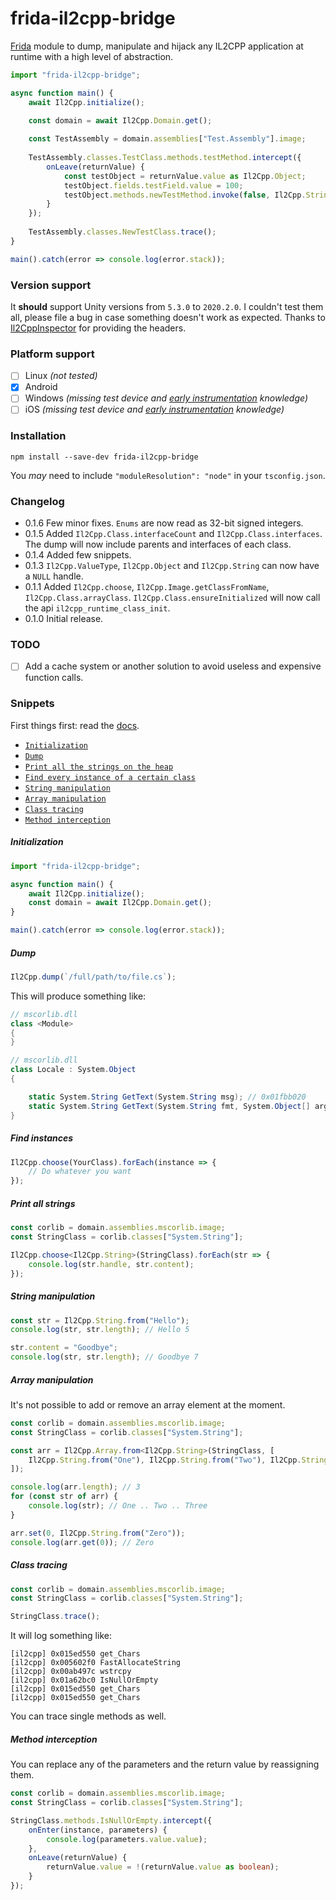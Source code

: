# frida-il2cpp-bridge
[Frida](https://frida.re/) module to dump, manipulate and hijack any IL2CPP application at runtime with a high level of abstraction.
```typescript
import "frida-il2cpp-bridge";

async function main() {
    await Il2Cpp.initialize();

    const domain = await Il2Cpp.Domain.get();
    
    const TestAssembly = domain.assemblies["Test.Assembly"].image;
    
    TestAssembly.classes.TestClass.methods.testMethod.intercept({
        onLeave(returnValue) { 
            const testObject = returnValue.value as Il2Cpp.Object;
            testObject.fields.testField.value = 100;
            testObject.methods.newTestMethod.invoke(false, Il2Cpp.String.from("testString"));
        }
    });
    
    TestAssembly.classes.NewTestClass.trace();
}

main().catch(error => console.log(error.stack));
```

### Version support
It **should** support Unity versions from `5.3.0` to `2020.2.0`. I couldn't test them
all, please file a bug in case something doesn't work as expected. Thanks to [Il2CppInspector](https://github.com/djkaty/Il2CppInspector)
for providing the headers.

### Platform support
- [ ] Linux _(not tested)_
- [x] Android
- [ ] Windows _(missing test device and [early instrumentation](src/utils/platform.ts) knowledge)_
- [ ] iOS _(missing test device and [early instrumentation](src/utils/platform.ts) knowledge)_

### Installation
```shell script
npm install --save-dev frida-il2cpp-bridge
```
You _may_ need to include `"moduleResolution": "node"` in your `tsconfig.json`.

### Changelog
- 0.1.6 Few minor fixes. `Enums` are now read as 32-bit signed integers.
- 0.1.5 Added `Il2Cpp.Class.interfaceCount` and `Il2Cpp.Class.interfaces`. The dump will now include parents and
 interfaces of each class.
- 0.1.4 Added few snippets.
- 0.1.3 `Il2Cpp.ValueType`, `Il2Cpp.Object` and `Il2Cpp.String` can now have a `NULL` handle.
- 0.1.1 Added `Il2Cpp.choose`, `Il2Cpp.Image.getClassFromName`, `Il2Cpp.Class.arrayClass`.
`Il2Cpp.Class.ensureInitialized` will now call the api `il2cpp_runtime_class_init`.
- 0.1.0 Initial release.

### TODO
- [ ] Add a cache system or another solution to avoid useless and expensive function calls.

### Snippets
First things first: read the [docs](https://vfsfitvnm.github.io/frida-il2cpp-bridge/index.html).
* [`Initialization`](#initialization)
* [`Dump`](#dump)
* [`Print all the strings on the heap`](#print-all-strings)
* [`Find every instance of a certain class`](#find-instances)
* [`String manipulation`](#string-manipulation)
* [`Array manipulation`](#array-manipulation)
* [`Class tracing`](#class-tracing)
* [`Method interception`](#method-interception)

##### Initialization
```typescript
import "frida-il2cpp-bridge";

async function main() {
    await Il2Cpp.initialize();
    const domain = await Il2Cpp.Domain.get();
}

main().catch(error => console.log(error.stack));
```

##### Dump
```typescript
Il2Cpp.dump(`/full/path/to/file.cs`);
```
This will produce something like:
```cs
// mscorlib.dll
class <Module>
{
}

// mscorlib.dll
class Locale : System.Object
{

    static System.String GetText(System.String msg); // 0x01fbb020
    static System.String GetText(System.String fmt, System.Object[] args); // 0x01803a38
}
```

##### Find instances
```typescript
Il2Cpp.choose(YourClass).forEach(instance => {
    // Do whatever you want
});
```

##### Print all strings
```typescript
const corlib = domain.assemblies.mscorlib.image;
const StringClass = corlib.classes["System.String"];

Il2Cpp.choose<Il2Cpp.String>(StringClass).forEach(str => {
    console.log(str.handle, str.content);
});
```

##### String manipulation
```typescript
const str = Il2Cpp.String.from("Hello");
console.log(str, str.length); // Hello 5

str.content = "Goodbye";
console.log(str, str.length); // Goodbye 7
```

##### Array manipulation
It's not possible to add or remove an array element at the moment.
```typescript
const corlib = domain.assemblies.mscorlib.image;
const StringClass = corlib.classes["System.String"];

const arr = Il2Cpp.Array.from<Il2Cpp.String>(StringClass, [
    Il2Cpp.String.from("One"), Il2Cpp.String.from("Two"), Il2Cpp.String.from("Three")
]);

console.log(arr.length); // 3
for (const str of arr) {
    console.log(str); // One .. Two .. Three
}

arr.set(0, Il2Cpp.String.from("Zero"));
console.log(arr.get(0)); // Zero
```

##### Class tracing
```typescript
const corlib = domain.assemblies.mscorlib.image;
const StringClass = corlib.classes["System.String"];

StringClass.trace();
```
It will log something like:
```shell script
[il2cpp] 0x015ed550 get_Chars
[il2cpp] 0x005602f0 FastAllocateString
[il2cpp] 0x00ab497c wstrcpy
[il2cpp] 0x01a62bc0 IsNullOrEmpty
[il2cpp] 0x015ed550 get_Chars
[il2cpp] 0x015ed550 get_Chars
````
You can trace single methods as well.

##### Method interception
You can replace any of the parameters and the return value by reassigning them.
```typescript
const corlib = domain.assemblies.mscorlib.image;
const StringClass = corlib.classes["System.String"];

StringClass.methods.IsNullOrEmpty.intercept({
    onEnter(instance, parameters) {
        console.log(parameters.value.value);
    },
    onLeave(returnValue) {
        returnValue.value = !(returnValue.value as boolean);
    }
});
```


